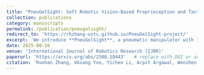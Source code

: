 ```yaml
---
title: "PneuGelSight: Soft Robotic Vision-Based Proprioception and Tactile Sensing"
collection: publications
category: manuscripts
permalink: /publication/pneugelsight/
redirect_to: 'https://rhzhang-ustc.github.io/PneuGelSight-project/'
excerpt: 'We introduce **PneuGelSight**, a pneumatic manipulator with integrated vision-based tactile sensing and proprioception. Our pipeline enables accurate optical and dynamic simulation, supporting zero-shot sim-to-real transfer for robust manipulation.'
date: 2025-08-16
venue: 'International Journal of Robotics Research (IJRR)'
paperurl: 'https://arxiv.org/abs/2508.18443'   # replace with DOI or arXiv link
citation: 'Ruohan Zhang, Uksang Yoo, Yichen Li, Arpit Argawal, Wenzhen Yuan. (2025). <i>PneuGelSight: Soft Robotic Vision-Based Proprioception and Tactile Sensing</i>. <i>International Journal of Robotics Research (IJRR)</i>.'
---
```

